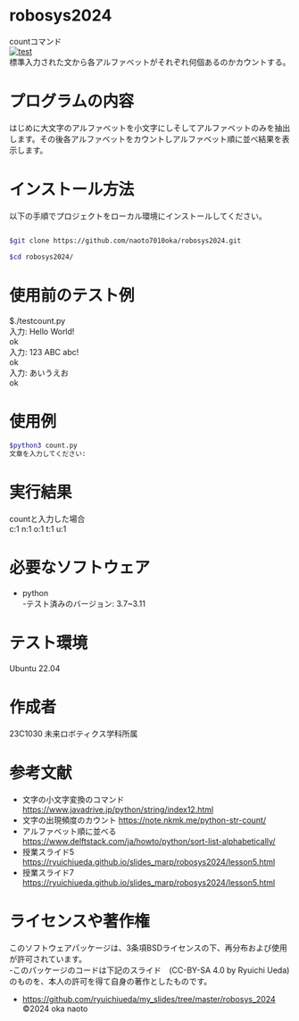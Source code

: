 # robosys2024
countコマンド  
[![test](https://github.com/naoto7010oka/robosys2024/actions/workflows/test.yml/badge.svg)](https://github.com/naoto7010oka/robosys2024/actions/workflows/test.yml)  
標準入力された文から各アルファベットがそれぞれ何個あるのかカウントする。  
# プログラムの内容  
はじめに大文字のアルファベットを小文字にしそしてアルファベットのみを抽出します。その後各アルファベットをカウントしアルファベット順に並べ結果を表示します。  
# インストール方法  
以下の手順でプロジェクトをローカル環境にインストールしてください。   
```bash

$git clone https://github.com/naoto7010oka/robosys2024.git  

$cd robosys2024/  

```
# 使用前のテスト例  
$./testcount.py  
入力: Hello World!  
ok  
入力: 123 ABC abc!  
ok  
入力: あいうえお  
ok  
# 使用例  
```bash
$python3 count.py  
文章を入力してください:
```
# 実行結果  
countと入力した場合  
c:1 n:1 o:1 t:1 u:1
# 必要なソフトウェア  
- python  
	-テスト済みのバージョン: 3.7~3.11
# テスト環境
Ubuntu 22.04
# 作成者  
23C1030 未来ロボティクス学科所属
# 参考文献 
* 文字の小文字変換のコマンド
https://www.javadrive.jp/python/string/index12.html
* 文字の出現頻度のカウント
https://note.nkmk.me/python-str-count/
* アルファベット順に並べる
https://www.delftstack.com/ja/howto/python/sort-list-alphabetically/  
* 授業スライド5
https://ryuichiueda.github.io/slides_marp/robosys2024/lesson5.html
* 授業スライド7
https://ryuichiueda.github.io/slides_marp/robosys2024/lesson5.html
# ライセンスや著作権  
このソフトウェアパッケージは、3条項BSDライセンスの下、再分布および使用が許可されています。  
-このパッケージのコードは下記のスライド　(CC-BY-SA 4.0 by Ryuichi Ueda)のものを、本人の許可を得て自身の著作としたものです。  
* https://github.com/ryuichiueda/my_slides/tree/master/robosys_2024  
 ©2024 oka naoto
